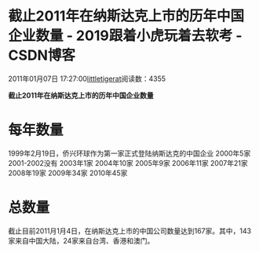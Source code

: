 # 截止2011年在纳斯达克上市的历年中国企业数量 - 2019跟着小虎玩着去软考 - CSDN博客
2011年01月07日 17:27:00[littletigerat](https://me.csdn.net/littletigerat)阅读数：4355

**截止2011年在纳斯达克上市的历年中国企业数量**
# 每年数量
1999年2月19日，侨兴环球作为第一家正式登陆纳斯达克的中国企业
2000年5家
2001-2002没有
2003年1家
2004年10家
2005年9家
2006年11家
2007年21家
2008年19家
2009年34家
2010年45家
# 总数量
截止目前2011月1月4日，在纳斯达克上市的中国公司数量达到167家。其中，143家来自中国大陆，24家来自台湾、香港和澳门。
